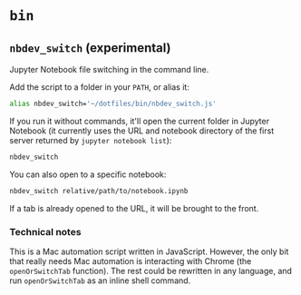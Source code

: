 # `bin`

## `nbdev_switch` (experimental)

Jupyter Notebook file switching in the command line.

Add the script to a folder in your `PATH`, or alias it:

```sh
alias nbdev_switch='~/dotfiles/bin/nbdev_switch.js'
```

If you run it without commands, it'll open the current folder in Jupyter Notebook (it currently uses the URL and notebook directory of the first server returned by `jupyter notebook list`):

```sh
nbdev_switch
```

You can also open to a specific notebook:

```sh
nbdev_switch relative/path/to/notebook.ipynb
```

If a tab is already opened to the URL, it will be brought to the front.

### Technical notes

This is a Mac automation script written in JavaScript.
However, the only bit that really needs Mac automation is interacting with Chrome (the `openOrSwitchTab` function).
The rest could be rewritten in any language, and run `openOrSwitchTab` as an inline shell command.
